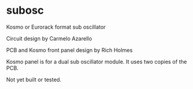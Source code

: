 # subosc
Kosmo or Eurorack format sub oscillator 

Circuit design by Carmelo Azarello

PCB and Kosmo front panel design by Rich Holmes

Kosmo panel is for a dual sub oscillator module. It uses two copies of the PCB.

Not yet built or tested.
